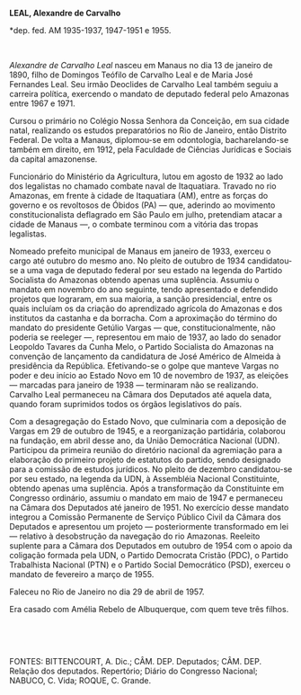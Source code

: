 **LEAL, Alexandre de Carvalho**

\*dep. fed. AM 1935-1937, 1947-1951 e 1955.

 

*Alexandre de Carvalho Leal* nasceu em Manaus no dia 13 de janeiro de
1890, filho de Domingos Teófilo de Carvalho Leal e de Maria José
Fernandes Leal. Seu irmão Deoclides de Carvalho Leal também seguiu a
carreira política, exercendo o mandato de deputado federal pelo Amazonas
entre 1967 e 1971.

Cursou o primário no Colégio Nossa Senhora da Conceição, em sua cidade
natal, realizando os estudos preparatórios no Rio de Janeiro, então
Distrito Federal. De volta a Manaus, diplomou-se em odontologia,
bacharelando-se também em direito, em 1912, pela Faculdade de Ciências
Jurídicas e Sociais da capital amazonense.

Funcionário do Ministério da Agricultura, lutou em agosto de 1932 ao
lado dos legalistas no chamado combate naval de Itaquatiara. Travado no
rio Amazonas, em frente à cidade de Itaquatiara (AM), entre as forças do
governo e os revoltosos de Óbidos (PA) — que, aderindo ao movimento
constitucionalista deflagrado em São Paulo em julho, pretendiam atacar a
cidade de Manaus —, o combate terminou com a vitória das tropas
legalistas.

Nomeado prefeito municipal de Manaus em janeiro de 1933, exerceu o cargo
até outubro do mesmo ano. No pleito de outubro de 1934 candidatou-se a
uma vaga de deputado federal por seu estado na legenda do Partido
Socialista do Amazonas obtendo apenas uma suplência. Assumiu o mandato
em novembro do ano seguinte, tendo apresentado e defendido projetos que
lograram, em sua maioria, a sanção presidencial, entre os quais incluíam
os da criação do aprendizado agrícola do Amazonas e dos institutos da
castanha e da borracha. Com a aproximação do término do mandato do
presidente Getúlio Vargas — que, constitucionalmente, não poderia se
reeleger —, representou em maio de 1937, ao lado do senador Leopoldo
Tavares da Cunha Melo, o Partido Socialista do Amazonas na convenção de
lançamento da candidatura de José Américo de Almeida à presidência da
República. Efetivando-se o golpe que manteve Vargas no poder e deu
início ao Estado Novo em 10 de novembro de 1937, as eleições — marcadas
para janeiro de 1938 — terminaram não se realizando. Carvalho Leal
permaneceu na Câmara dos Deputados até aquela data, quando foram
suprimidos todos os órgãos legislativos do país.

Com a desagregação do Estado Novo, que culminaria com a deposição de
Vargas em 29 de outubro de 1945, e a reorganização partidária, colaborou
na fundação, em abril desse ano, da União Democrática Nacional (UDN).
Participou da primeira reunião do diretório nacional da agremiação para
a elaboração do primeiro projeto de estatutos do partido, sendo
designado para a comissão de estudos jurídicos. No pleito de dezembro
candidatou-se por seu estado, na legenda da UDN, à Assembléia Nacional
Constituinte, obtendo apenas uma suplência. Após a transformação da
Constituinte em Congresso ordinário, assumiu o mandato em maio de 1947 e
permaneceu na Câmara dos Deputados até janeiro de 1951. No exercício
desse mandato integrou a Comissão Permanente de Serviço Público Civil da
Câmara dos Deputados e apresentou um projeto — posteriormente
transformado em lei — relativo à desobstrução da navegação do rio
Amazonas. Reeleito suplente para a Câmara dos Deputados em outubro de
1954 com o apoio da coligação formada pela UDN, o Partido Democrata
Cristão (PDC), o Partido Trabalhista Nacional (PTN) e o Partido Social
Democrático (PSD), exerceu o mandato de fevereiro a março de 1955.

Faleceu no Rio de Janeiro no dia 29 de abril de 1957.

Era casado com Amélia Rebelo de Albuquerque, com quem teve três filhos.

 

 

FONTES: BITTENCOURT, A. Dic.; CÂM. DEP. Deputados; CÂM. DEP. Relação dos
deputados. Repertório; Diário do Congresso Nacional; NABUCO, C. Vida;
ROQUE, C. Grande.

 
